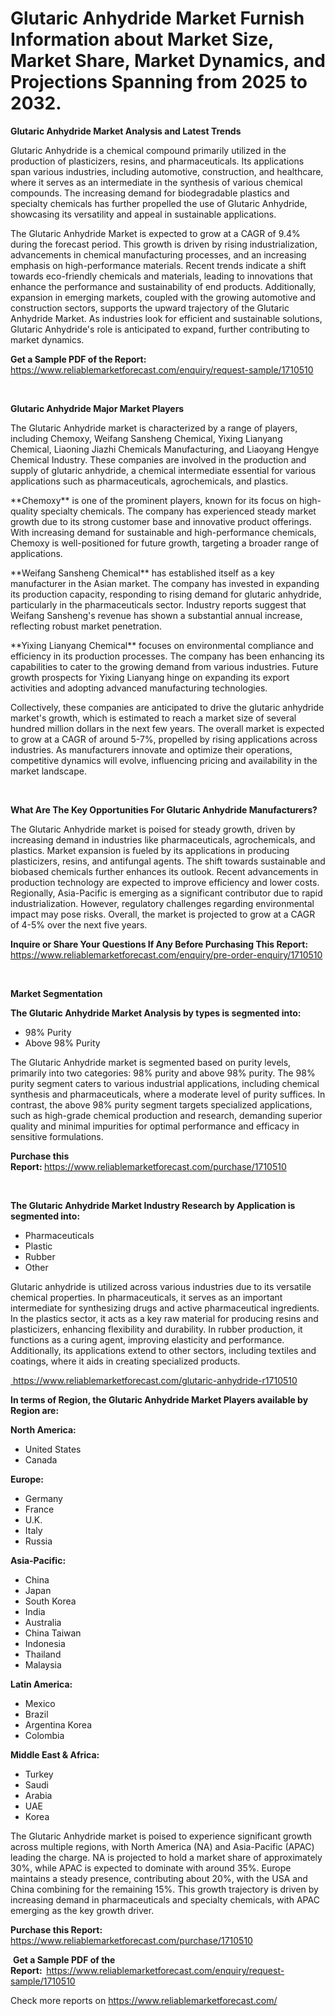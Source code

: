 <p><h1>Glutaric Anhydride Market Furnish Information about Market Size, Market Share, Market Dynamics, and Projections Spanning from 2025 to 2032.</h1></p><p><strong>Glutaric Anhydride Market Analysis and Latest Trends</strong></p>
<p><p>Glutaric Anhydride is a chemical compound primarily utilized in the production of plasticizers, resins, and pharmaceuticals. Its applications span various industries, including automotive, construction, and healthcare, where it serves as an intermediate in the synthesis of various chemical compounds. The increasing demand for biodegradable plastics and specialty chemicals has further propelled the use of Glutaric Anhydride, showcasing its versatility and appeal in sustainable applications.</p><p>The Glutaric Anhydride Market is expected to grow at a CAGR of 9.4% during the forecast period. This growth is driven by rising industrialization, advancements in chemical manufacturing processes, and an increasing emphasis on high-performance materials. Recent trends indicate a shift towards eco-friendly chemicals and materials, leading to innovations that enhance the performance and sustainability of end products. Additionally, expansion in emerging markets, coupled with the growing automotive and construction sectors, supports the upward trajectory of the Glutaric Anhydride Market. As industries look for efficient and sustainable solutions, Glutaric Anhydride's role is anticipated to expand, further contributing to market dynamics.</p></p>
<p><strong>Get a Sample PDF of the Report:&nbsp;</strong> <a href="https://www.reliablemarketforecast.com/enquiry/request-sample/1710510?utm_campaign=1097&utm_medium=2&utm_source=Github&utm_content=ia&utm_term=10012025&utm_id=glutaric-anhydride">https://www.reliablemarketforecast.com/enquiry/request-sample/1710510</a></p>
<p>&nbsp;</p>
<p><strong>Glutaric Anhydride Major Market Players</strong></p>
<p><p>The Glutaric Anhydride market is characterized by a range of players, including Chemoxy, Weifang Sansheng Chemical, Yixing Lianyang Chemical, Liaoning Jiazhi Chemicals Manufacturing, and Liaoyang Hengye Chemical Industry. These companies are involved in the production and supply of glutaric anhydride, a chemical intermediate essential for various applications such as pharmaceuticals, agrochemicals, and plastics.</p><p>**Chemoxy** is one of the prominent players, known for its focus on high-quality specialty chemicals. The company has experienced steady market growth due to its strong customer base and innovative product offerings. With increasing demand for sustainable and high-performance chemicals, Chemoxy is well-positioned for future growth, targeting a broader range of applications.</p><p>**Weifang Sansheng Chemical** has established itself as a key manufacturer in the Asian market. The company has invested in expanding its production capacity, responding to rising demand for glutaric anhydride, particularly in the pharmaceuticals sector. Industry reports suggest that Weifang Sansheng's revenue has shown a substantial annual increase, reflecting robust market penetration.</p><p>**Yixing Lianyang Chemical** focuses on environmental compliance and efficiency in its production processes. The company has been enhancing its capabilities to cater to the growing demand from various industries. Future growth prospects for Yixing Lianyang hinge on expanding its export activities and adopting advanced manufacturing technologies.</p><p>Collectively, these companies are anticipated to drive the glutaric anhydride market's growth, which is estimated to reach a market size of several hundred million dollars in the next few years. The overall market is expected to grow at a CAGR of around 5-7%, propelled by rising applications across industries. As manufacturers innovate and optimize their operations, competitive dynamics will evolve, influencing pricing and availability in the market landscape.</p></p>
<p>&nbsp;</p>
<p><strong>What Are The Key Opportunities For Glutaric Anhydride Manufacturers?</strong></p>
<p><p>The Glutaric Anhydride market is poised for steady growth, driven by increasing demand in industries like pharmaceuticals, agrochemicals, and plastics. Market expansion is fueled by its applications in producing plasticizers, resins, and antifungal agents. The shift towards sustainable and biobased chemicals further enhances its outlook. Recent advancements in production technology are expected to improve efficiency and lower costs. Regionally, Asia-Pacific is emerging as a significant contributor due to rapid industrialization. However, regulatory challenges regarding environmental impact may pose risks. Overall, the market is projected to grow at a CAGR of 4-5% over the next five years.</p></p>
<p><strong>Inquire or Share Your Questions If Any Before Purchasing This Report:</strong> <a href="https://www.reliablemarketforecast.com/enquiry/pre-order-enquiry/1710510?utm_campaign=1097&utm_medium=2&utm_source=Github&utm_content=ia&utm_term=10012025&utm_id=glutaric-anhydride">https://www.reliablemarketforecast.com/enquiry/pre-order-enquiry/1710510</a></p>
<p>&nbsp;</p>
<p><strong>Market Segmentation</strong></p>
<p><strong>The Glutaric Anhydride Market Analysis by types is segmented into:</strong></p>
<p><ul><li>98% Purity</li><li>Above 98% Purity</li></ul></p>
<p><p>The Glutaric Anhydride market is segmented based on purity levels, primarily into two categories: 98% purity and above 98% purity. The 98% purity segment caters to various industrial applications, including chemical synthesis and pharmaceuticals, where a moderate level of purity suffices. In contrast, the above 98% purity segment targets specialized applications, such as high-grade chemical production and research, demanding superior quality and minimal impurities for optimal performance and efficacy in sensitive formulations.</p></p>
<p><strong>Purchase this Report:&nbsp;</strong><a href="https://www.reliablemarketforecast.com/purchase/1710510?utm_campaign=1097&utm_medium=2&utm_source=Github&utm_content=ia&utm_term=10012025&utm_id=glutaric-anhydride">https://www.reliablemarketforecast.com/purchase/1710510</a></p>
<p>&nbsp;</p>
<p><strong>The Glutaric Anhydride Market Industry Research by Application is segmented into:</strong></p>
<p><ul><li>Pharmaceuticals</li><li>Plastic</li><li>Rubber</li><li>Other</li></ul></p>
<p><p>Glutaric anhydride is utilized across various industries due to its versatile chemical properties. In pharmaceuticals, it serves as an important intermediate for synthesizing drugs and active pharmaceutical ingredients. In the plastics sector, it acts as a key raw material for producing resins and plasticizers, enhancing flexibility and durability. In rubber production, it functions as a curing agent, improving elasticity and performance. Additionally, its applications extend to other sectors, including textiles and coatings, where it aids in creating specialized products.</p></p>
<p><a href="https://www.reliablemarketforecast.com/glutaric-anhydride-r1710510?utm_campaign=1097&utm_medium=2&utm_source=Github&utm_content=ia&utm_term=10012025&utm_id=glutaric-anhydride">&nbsp;https://www.reliablemarketforecast.com/glutaric-anhydride-r1710510</a></p>
<p><strong>In terms of Region, the Glutaric Anhydride Market Players available by Region are:</strong></p>
<p>
    <p> <strong> North America: </strong>
        <ul>
            <li>United States</li>
            <li>Canada</li>
        </ul>
        </p> 
    <p> <strong> Europe: </strong>
        <ul>
            <li>Germany</li>
            <li>France</li>
            <li>U.K.</li>
            <li>Italy</li>
            <li>Russia</li>
        </ul>
        </p> 
    <p> <strong> Asia-Pacific: </strong>
        <ul>
            <li>China</li>
            <li>Japan</li>
            <li>South Korea</li>
            <li>India</li>
            <li>Australia</li>
            <li>China Taiwan</li>
            <li>Indonesia</li>
            <li>Thailand</li>
            <li>Malaysia</li>
        </ul>
        </p> 
    <p> <strong> Latin America: </strong>
        <ul>
            <li>Mexico</li>
            <li>Brazil</li>
            <li>Argentina Korea</li>
            <li>Colombia</li>
        </ul>
        </p> 
    <p> <strong> Middle East & Africa: </strong>
        <ul>
            <li>Turkey</li>
            <li>Saudi</li>
            <li>Arabia</li>
            <li>UAE</li>
            <li>Korea</li>
        </ul>
    </p>
    </p>
<p><p>The Glutaric Anhydride market is poised to experience significant growth across multiple regions, with North America (NA) and Asia-Pacific (APAC) leading the charge. NA is projected to hold a market share of approximately 30%, while APAC is expected to dominate with around 35%. Europe maintains a steady presence, contributing about 20%, with the USA and China combining for the remaining 15%. This growth trajectory is driven by increasing demand in pharmaceuticals and specialty chemicals, with APAC emerging as the key growth driver.</p></p>
<p><strong>Purchase this Report: </strong><a href="https://www.reliablemarketforecast.com/purchase/1710510?utm_campaign=1097&utm_medium=2&utm_source=Github&utm_content=ia&utm_term=10012025&utm_id=glutaric-anhydride">https://www.reliablemarketforecast.com/purchase/1710510</a></p>
<p>&nbsp;<strong>Get a Sample PDF of the Report:&nbsp;&nbsp;</strong><a href="https://www.reliablemarketforecast.com/enquiry/request-sample/1710510?utm_campaign=1097&utm_medium=2&utm_source=Github&utm_content=ia&utm_term=10012025&utm_id=glutaric-anhydride">https://www.reliablemarketforecast.com/enquiry/request-sample/1710510</a></p>
<p><strong></strong></p>
<p>Check more reports on <a href="https://www.reliablemarketforecast.com/?utm_campaign=1097&utm_medium=2&utm_source=Github&utm_content=ia&utm_term=10012025&utm_id=glutaric-anhydride">https://www.reliablemarketforecast.com/</a></p>